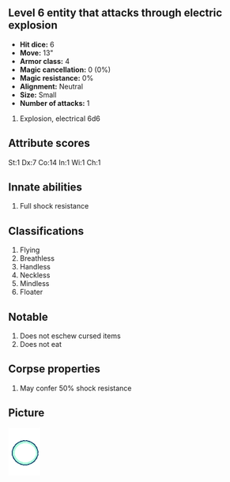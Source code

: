 ## Level 6 entity that attacks through electric explosion

- **Hit dice:** 6
- **Move:** 13"
- **Armor class:** 4
- **Magic cancellation:** 0 (0%)
- **Magic resistance:** 0%
- **Alignment:** Neutral
- **Size:** Small
- **Number of attacks:** 1
1. Explosion, electrical 6d6

## Attribute scores

St:1 Dx:7 Co:14 In:1 Wi:1 Ch:1

## Innate abilities

1. Full shock resistance

## Classifications

1. Flying
2. Breathless
3. Handless
4. Neckless
5. Mindless
6. Floater

## Notable

1. Does not eschew cursed items
2. Does not eat

## Corpse properties

1. May confer 50% shock resistance

## Picture

![Shocking sphere](https://github.com/hyvanmielenpelit/GnollHackTileSet/blob/main/Monsters/shocking_sphere/shocking_sphere.png?raw=true)
